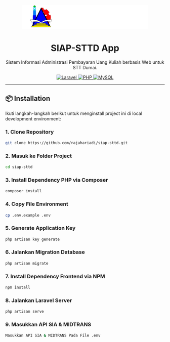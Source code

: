 <p align="center">
  <a href="https://www.sttdumai.ac.id/" target="_blank">
    <img src="public/assets/images/logo-light.png" width="400" alt="SIAP-STTD Logo">
  </a>
</p>

<h1 align="center">SIAP-STTD App</h1>

<p align="center">
  Sistem Informasi Administrasi Pembayaran Uang Kuliah berbasis Web untuk STT Dumai.
</p>

<p align="center">
  <a href="https://laravel.com/" target="_blank">
    <img src="https://img.shields.io/badge/Built%20With-Laravel-red?style=for-the-badge&logo=laravel" alt="Laravel">
  </a>
  <a href="https://www.php.net/" target="_blank">
    <img src="https://img.shields.io/badge/PHP-8.2-blue?style=for-the-badge&logo=php" alt="PHP">
  </a>
  <a href="https://www.mysql.com/" target="_blank">
    <img src="https://img.shields.io/badge/Database-MySQL-orange?style=for-the-badge&logo=mysql" alt="MySQL">
  </a>
</p>

---

## 📦 Installation

Ikuti langkah-langkah berikut untuk menginstall project ini di local development environment:

### 1. Clone Repository

```bash
git clone https://github.com/rajahariadi/siap-sttd.git
```

### 2. Masuk ke Folder Project

```bash
cd siap-sttd
```

### 3. Install Dependency PHP via Composer

```bash
composer install
```

### 4. Copy File Environment

```bash
cp .env.example .env
```

### 5. Generate Application Key

```bash
php artisan key generate
```

### 6. Jalankan Migration Database

```bash
php artisan migrate
```

### 7. Install Dependency Frontend via NPM

```bash
npm install

```

### 8. Jalankan Laravel Server

```bash
php artisan serve

```

### 9. Masukkan API SIA & MIDTRANS

```bash
Masukkan API SIA & MIDTRANS Pada File .env

```
